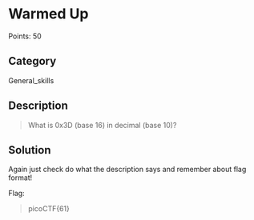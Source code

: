 # Warmed Up

Points: 50

## Category

General_skills

## Description
>What is 0x3D (base 16) in decimal (base 10)?

## Solution
Again just check do what the description says and remember about flag format!

Flag:
>picoCTF{61}

